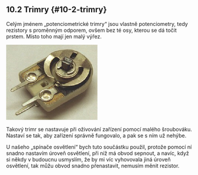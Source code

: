 ## 10.2 Trimry {#10-2-trimry}

Celým jménem „potenciometrické trimry“ jsou vlastně potenciometry, tedy rezistory s proměnným odporem, ovšem bez té osy, kterou se dá točit prstem. Místo toho mají jen malý výřez.

![119-1.jpeg](images/00256.jpeg)

Takový trimr se nastavuje při oživování zařízení pomocí malého šroubováku. Nastaví se tak, aby zařízení správně fungovalo, a pak se s ním už nehýbe.

U našeho „spínače osvětlení“ bych tuto součástku použil, protože pomocí ní snadno nastavím úroveň osvětlení, při níž má obvod sepnout, a navíc, když si někdy v budoucnu usmyslím, že by mi víc vyhovovala jiná úroveň osvětlení, tak můžu obvod snadno přenastavit, nemusím měnit rezistor.